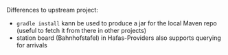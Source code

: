 Differences to upstream project:
 * ```gradle install``` kann be used to produce a jar for the local Maven repo (useful to fetch it from there in other projects)
 * station board (Bahnhofstafel) in Hafas-Providers also supports querying for arrivals